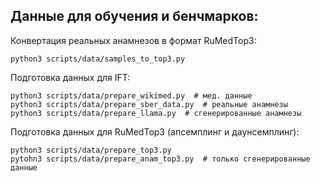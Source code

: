 ## Данные для обучения и бенчмарков:

Конвертация реальных анамнезов в формат RuMedTop3:
```
python3 scripts/data/samples_to_top3.py
```

Подготовка данных для IFT:
```
python3 scripts/data/prepare_wikimed.py  # мед. данные
python3 scripts/data/prepare_sber_data.py  # реальные анамнезы
python3 scripts/data/prepare_llama.py  # сгенерированные анамнезы
```

Подготовка данных для RuMedTop3 (апсемплинг и даунсемплинг):
```
python3 scripts/data/prepare_top3.py
pytohn3 scripts/data/prepare_anam_top3.py  # только сгенерированные данные
```